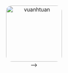 <div style="display: flex; flex-direction: column; align-items: center;">
    <span style="text-align: center;">
        <img src="https://media3.giphy.com/media/0n8j4zs6xhA6HuxDmQ/giphy.gif?cid=6c09b952rbult4z0x7jiq9mk8q7ishc2vxh57albb11jilma&ep=v1_gifs_search&rid=giphy.gif&ct=g"
            height="150px" " alt=" vuanhtuan" style="border-radius: 15px;" />
    </span>
<!--     <span style="display: flex;justify-content: center;">
<!--         <div id="avatar">
            <img style="border-radius: 50%; box-shadow: 5px 5px 15px rgba(0, 0, 0, 0.5);"
                src="https://img.freepik.com/free-vector/hacker-operating-laptop-cartoon-icon-illustration-technology-icon-concept-isolated-flat-cartoon-style_138676-2387.jpg"
                height="150px" " alt=" vuanhtuan" style="border-radius: 15px;" />
        </div> -->
<!--         <div id="info"
            style="box-shadow: 5px 5px 15px rgba(0, 0, 0, 0.1);background-color: rgb(247, 193, 193); margin-left: 30px; border-radius: 15px; padding: 5px;">
            <ul>
                <li>🔭 I’m currently working on ...</li>
                <li>🌱 I’m currently learning ...</li>
                <li>👯 I’m looking to collaborate on ...</li>
                <li>🤔 I’m looking for help with ...</li>
                <li>💬 Ask me about ...</li>
                <li>📫 How to reach me: ...</li>
                <li>😄 Pronouns: ...</li>
                <li>⚡ Fun fact: ...</li>
            </ul>
        </div> -->
    </span> -->
</div>
